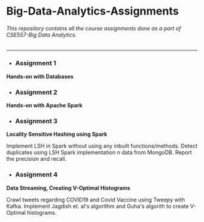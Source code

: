 # Big-Data-Analytics-Assignments
###### This repository contains all the course assignments done as a part of CSE557-Big Data Analytics.
---

- ### Assignment 1 
**Hands-on with Databases**

- ### Assignment 2 
**Hands-on with Apache Spark**

- ### Assignment 3
**Locality Sensitive Hashing using Spark**

Implement LSH in Spark without using any inbuilt functions/methods. Detect duplicates using LSH Spark implementation n data from MongoDB. Report the precision and recall.

- ### Assignment 4 
**Data Streaming, Creating V-Optimal Histograms**

Crawl tweets regarding COVID19 and Covid Vaccine using Tweepy with Kafka. Implement Jagdish et. al's algorithm and Guha's algorith to create V-Optimal histograms. 
